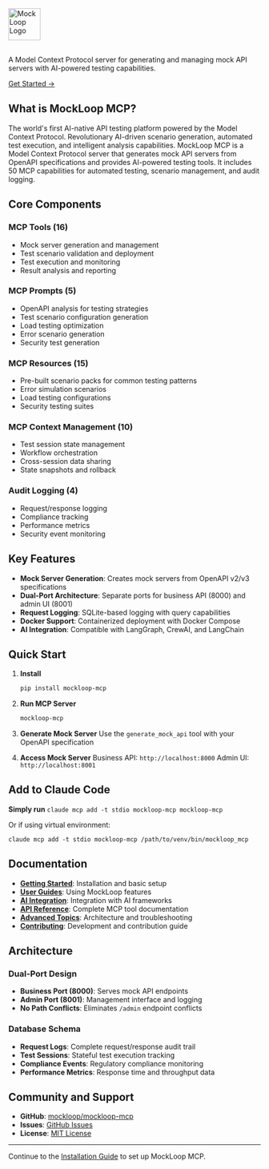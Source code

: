 <div class="hero-section">
  <img src="logo.png" alt="MockLoop Logo" style="height: 64px; margin-bottom: 1rem;">

  <p>A Model Context Protocol server for generating and managing mock API servers with AI-powered testing capabilities.</p>
  <a href="getting-started/installation/" class="cta-button">Get Started →</a>
</div>

## What is MockLoop MCP?

The world's first AI-native API testing platform powered by the Model Context Protocol. Revolutionary AI-driven scenario generation, automated test execution, and intelligent analysis capabilities. MockLoop MCP is a Model Context Protocol server that generates mock API servers from OpenAPI specifications and provides AI-powered testing tools. It includes 50 MCP capabilities for automated testing, scenario management, and audit logging. 

## Core Components

### MCP Tools (16)
- Mock server generation and management
- Test scenario validation and deployment
- Test execution and monitoring
- Result analysis and reporting

### MCP Prompts (5)
- OpenAPI analysis for testing strategies
- Test scenario configuration generation
- Load testing optimization
- Error scenario generation
- Security test generation

### MCP Resources (15)
- Pre-built scenario packs for common testing patterns
- Error simulation scenarios
- Load testing configurations
- Security testing suites

### MCP Context Management (10)
- Test session state management
- Workflow orchestration
- Cross-session data sharing
- State snapshots and rollback

### Audit Logging (4)
- Request/response logging
- Compliance tracking
- Performance metrics
- Security event monitoring

## Key Features

- **Mock Server Generation**: Creates mock servers from OpenAPI v2/v3 specifications
- **Dual-Port Architecture**: Separate ports for business API (8000) and admin UI (8001)
- **Request Logging**: SQLite-based logging with query capabilities
- **Docker Support**: Containerized deployment with Docker Compose
- **AI Integration**: Compatible with LangGraph, CrewAI, and LangChain

## Quick Start

1. **Install**
   ```bash
   pip install mockloop-mcp
   ```

2. **Run MCP Server**
   ```bash
   mockloop-mcp
   ```

3. **Generate Mock Server**
   Use the `generate_mock_api` tool with your OpenAPI specification

4. **Access Mock Server**
   Business API: `http://localhost:8000`
   Admin UI: `http://localhost:8001`

## Add to Claude Code
**Simply run**
`claude mcp add -t stdio mockloop-mcp mockloop-mcp `

Or if using virtual environment:

`claude mcp add -t stdio mockloop-mcp /path/to/venv/bin/mockloop_mcp`


## Documentation

- **[Getting Started](getting-started/installation.md)**: Installation and basic setup
- **[User Guides](guides/basic-usage.md)**: Using MockLoop features
- **[AI Integration](ai-integration/overview.md)**: Integration with AI frameworks
- **[API Reference](api/mcp-tools.md)**: Complete MCP tool documentation
- **[Advanced Topics](advanced/architecture.md)**: Architecture and troubleshooting
- **[Contributing](contributing/development-setup.md)**: Development and contribution guide

## Architecture

### Dual-Port Design
- **Business Port (8000)**: Serves mock API endpoints
- **Admin Port (8001)**: Management interface and logging
- **No Path Conflicts**: Eliminates `/admin` endpoint conflicts

### Database Schema
- **Request Logs**: Complete request/response audit trail
- **Test Sessions**: Stateful test execution tracking
- **Compliance Events**: Regulatory compliance monitoring
- **Performance Metrics**: Response time and throughput data

## Community and Support

- **GitHub**: [mockloop/mockloop-mcp](https://github.com/mockloop/mockloop-mcp)
- **Issues**: [GitHub Issues](https://github.com/mockloop/mockloop-mcp/issues)
- **License**: [MIT License](https://github.com/mockloop/mockloop-mcp/blob/main/LICENSE)

---

Continue to the [Installation Guide](getting-started/installation.md) to set up MockLoop MCP.